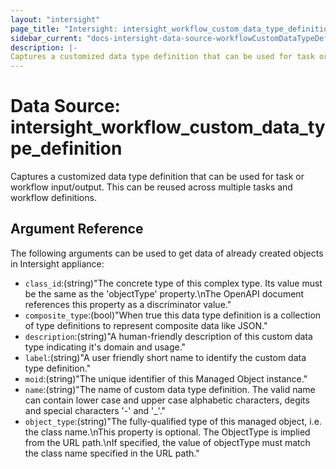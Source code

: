 ```yaml
---
layout: "intersight"
page_title: "Intersight: intersight_workflow_custom_data_type_definition"
sidebar_current: "docs-intersight-data-source-workflowCustomDataTypeDefinition"
description: |-
Captures a customized data type definition that can be used for task or workflow input/output.  This can be reused across multiple tasks and workflow definitions.
---
```


# Data Source: intersight_workflow_custom_data_type_definition
Captures a customized data type definition that can be used for task or workflow input/output.  This can be reused across multiple tasks and workflow definitions.
## Argument Reference
The following arguments can be used to get data of already created objects in Intersight appliance:
* `class_id`:(string)"The concrete type of this complex type. Its value must be the same as the 'objectType' property.\nThe OpenAPI document references this property as a discriminator value."
* `composite_type`:(bool)"When true this data type definition is a collection of type definitions to represent composite data like JSON."
* `description`:(string)"A human-friendly description of this custom data type indicating it's domain and usage."
* `label`:(string)"A user friendly short name to identify the custom data type definition."
* `moid`:(string)"The unique identifier of this Managed Object instance."
* `name`:(string)"The name of custom data type definition. The valid name can contain lower case and upper case alphabetic characters, degits and special characters '-' and '_'."
* `object_type`:(string)"The fully-qualified type of this managed object, i.e. the class name.\nThis property is optional. The ObjectType is implied from the URL path.\nIf specified, the value of objectType must match the class name specified in the URL path."
